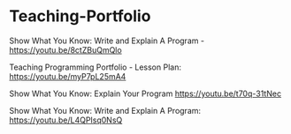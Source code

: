 # Teaching-Portfolio

Show What You Know: Write and Explain A Program - https://youtu.be/8ctZBuQmQlo

Teaching Programming Portfolio - Lesson Plan: https://youtu.be/myP7pL25mA4

Show What You Know: Explain Your Program https://youtu.be/t70q-31tNec

Show What You Know: Write and Explain A Program: https://youtu.be/L4QPIsq0NsQ
